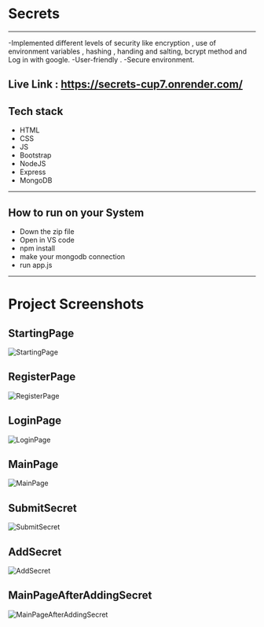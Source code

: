 # Secrets
---
-Implemented different levels of security like encryption , use of environment variables , hashing , handing and salting, bcrypt method and Log in with google.
-User-friendly .
-Secure environment.

## Live Link : https://secrets-cup7.onrender.com/
## Tech stack
- HTML
- CSS
- JS
- Bootstrap
- NodeJS
- Express
- MongoDB
---
## How to run on your System
- Down the zip file
- Open in VS code
- npm install
- make your mongodb connection
- run app.js
---
# Project Screenshots
## StartingPage
![StartingPage](https://github.com/user-attachments/assets/6d9aa32a-6745-4fc1-bb09-bd2ffb16f1de)
## RegisterPage
![RegisterPage](https://github.com/user-attachments/assets/20aff75c-43c1-4c7f-a8ed-fbf47ab6813f)
## LoginPage
![LoginPage](https://github.com/user-attachments/assets/267a059e-1e0c-434e-8ebe-6630b88867a7)
## MainPage
![MainPage](https://github.com/user-attachments/assets/811740e6-1b4c-4d46-aad7-68926c5def49)
## SubmitSecret
![SubmitSecret](https://github.com/user-attachments/assets/4e3e128d-067c-484a-b2d9-45b59c249f94)
## AddSecret
![AddSecret](https://github.com/user-attachments/assets/0b9a332f-37ca-45a7-b36c-5ae932a2a350)
## MainPageAfterAddingSecret
![MainPageAfterAddingSecret](https://github.com/user-attachments/assets/ad6e0c32-e054-4ec0-b6c3-8122fef79de3)
